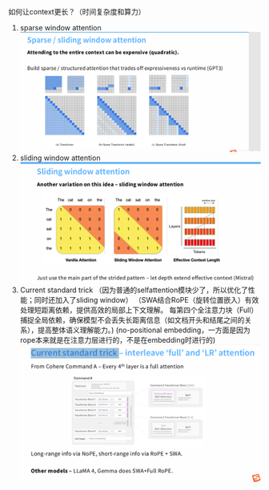 如何让context更长？（时间复杂度和算力）
1. sparse window attention
![alt text](26b67368-3aee-4970-89f6-1f0ddaa0e316.png)
2. sliding window attention
![alt text](2c272b1d-4f57-48df-be8c-91c54f44ab50.png)
3. Current standard trick （因为普通的selfattention模块少了，所以优化了性能；同时还加入了sliding window）
（SWA结合RoPE（旋转位置嵌入）有效处理短距离依赖，提供高效的局部上下文理解。
每第四个全注意力块（Full）捕捉全局依赖，确保模型不会丢失长距离信息（如文档开头和结尾之间的关系），提高整体语义理解能力。)
(no-positional embedding，一方面是因为rope本来就是在注意力层进行的，不是在embedding时进行的)
![alt text](cdfcd073-6830-4ffd-8978-d51d3f754ee5.png)